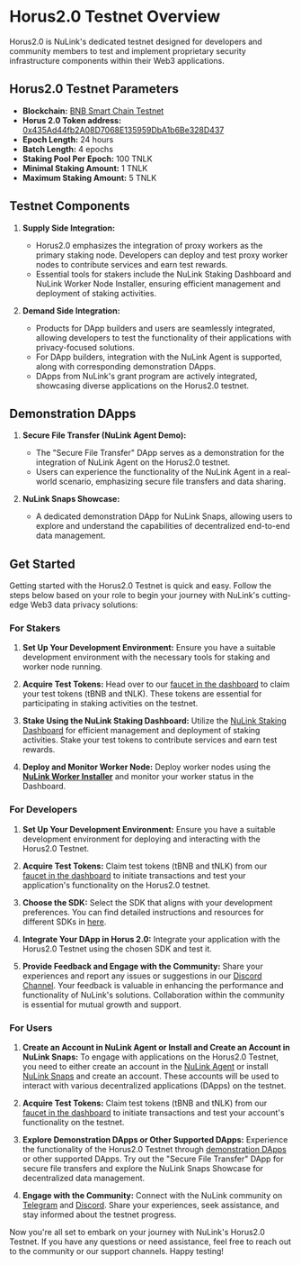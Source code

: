 # Horus2.0 Testnet Overview

Horus2.0 is NuLink's dedicated testnet designed for developers and community members to test and implement proprietary security infrastructure components within their Web3 applications. 

## Horus2.0 Testnet Parameters

+ **Blockchain:** [BNB Smart Chain Testnet](https://testnet.bscscan.com/) 
+ **Horus 2.0 Token address:** [0x435Ad44fb2A08D7068E135959DbA1b6Be328D437](https://testnet.bscscan.com/address/0x435Ad44fb2A08D7068E135959DbA1b6Be328D437)
+ **Epoch Length:**  24 hours
+ **Batch Length:**  4 epochs
+ **Staking Pool Per Epoch:**  100 TNLK
+ **Minimal Staking Amount:** 1 TNLK
+ **Maximum Staking Amount:** 5 TNLK

## Testnet Components

1. **Supply Side Integration:**
   - Horus2.0 emphasizes the integration of proxy workers as the primary staking node. Developers can deploy and test proxy worker nodes to contribute services and earn test rewards.
   - Essential tools for stakers include the NuLink Staking Dashboard and NuLink Worker Node Installer, ensuring efficient management and deployment of staking activities.

2. **Demand Side Integration:**
   - Products for DApp builders and users are seamlessly integrated, allowing developers to test the functionality of their applications with privacy-focused solutions.
   - For DApp builders, integration with the NuLink Agent is supported, along with corresponding demonstration DApps.
   - DApps from NuLink's grant program are actively integrated, showcasing diverse applications on the Horus2.0 testnet.

## Demonstration DApps

1. **Secure File Transfer (NuLink Agent Demo):**
   - The "Secure File Transfer" DApp serves as a demonstration for the integration of NuLink Agent on the Horus2.0 testnet.
   - Users can experience the functionality of the NuLink Agent in a real-world scenario, emphasizing secure file transfers and data sharing.

2. **NuLink Snaps Showcase:**
   - A dedicated demonstration DApp for NuLink Snaps, allowing users to explore and understand the capabilities of decentralized end-to-end data management.

## Get Started

Getting started with the Horus2.0 Testnet is quick and easy. Follow the steps below based on your role to begin your journey with NuLink's cutting-edge Web3 data privacy solutions:

### For Stakers

1. **Set Up Your Development Environment:**
   Ensure you have a suitable development environment with the necessary tools for staking and worker node running.

2. **Acquire Test Tokens:**
   Head over to our [faucet in the dashboard](https://dashboard.testnet.nulink.org/) to claim your test tokens (tBNB and tNLK). These tokens are essential for participating in staking activities on the testnet.

3. **Stake Using the NuLink Staking Dashboard:**
   Utilize the [NuLink Staking Dashboard](./staker/dashboard.md) for efficient management and deployment of staking activities. Stake your test tokens to contribute services and earn test rewards.

4. **Deploy and Monitor Worker Node:**
   Deploy worker nodes using the [**NuLink Worker Installer**](./staker/nulink_worker.md) and monitor your worker status in the Dashboard.

### For Developers

1. **Set Up Your Development Environment:**
   Ensure you have a suitable development environment for deploying and interacting with the Horus2.0 Testnet. 

2. **Acquire Test Tokens:**
   Claim test tokens (tBNB and tNLK) from our [faucet in the dashboard](https://dashboard.testnet.nulink.org/) to initiate transactions and test your application's functionality on the Horus2.0 testnet.

3. **Choose the SDK:**
   Select the SDK that aligns with your development preferences. You can find detailed instructions and resources for different SDKs in [here](dapp_builders.md).

4. **Integrate Your DApp in Horus 2.0:**
   Integrate your application with the Horus2.0 Testnet using the chosen SDK and test it.

5. **Provide Feedback and Engage with the Community:**
   Share your experiences and report any issues or suggestions in our [Discord Channel](https://discord.gg/25CQFUuwJS). Your feedback is valuable in enhancing the performance and functionality of NuLink's solutions. Collaboration within the community is essential for mutual growth and support.


### For Users

1. **Create an Account in NuLink Agent or Install and Create an Account in NuLink Snaps:**
   To engage with applications on the Horus2.0 Testnet, you need to either create an account in the [NuLink Agent](./user/nulink_agent.md) or install [NuLink Snaps](./user/nulink_snaps.md) and create an account. These accounts will be used to interact with various decentralized applications (DApps) on the testnet.

2. **Acquire Test Tokens:**
   Claim test tokens (tBNB and tNLK) from our [faucet in the dashboard](https://dashboard.testnet.nulink.org/) to initiate transactions and test your account's functionality on the testnet.

3. **Explore Demonstration DApps or Other Supported DApps:**
   Experience the functionality of the Horus2.0 Testnet through [demonstration DApps](./user/agent_usecase.md) or other supported DApps. Try out the "Secure File Transfer" DApp for secure file transfers and explore the NuLink Snaps Showcase for decentralized data management.

4. **Engage with the Community:**
   Connect with the NuLink community on [Telegram](https://t.me/NuLink2021) and [Discord](https://discord.gg/25CQFUuwJS). Share your experiences, seek assistance, and stay informed about the testnet progress.


Now you're all set to embark on your journey with NuLink's Horus2.0 Testnet. If you have any questions or need assistance, feel free to reach out to the community or our support channels. Happy testing!



